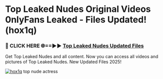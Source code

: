 # Top Leaked Nudes Original Videos 0nlyFans Leaked - Files Updated! (hox1q)

<h3>🔴 CLICK HERE 🌐==►► <a href="https://tinyurl.com/5h6xmrr3" rel="nofollow">Top Leaked Nudes Updated Files</a></h3>

Get Top Leaked Nudes and all content. Now you can access all videos and pictures of Top Leaked Nudes. New Updated Files 2025!

[![hox1q](https://i.imgur.com/KVD873Z.gif)](https://tinyurl.com/5h6xmrr3)
top nude actress